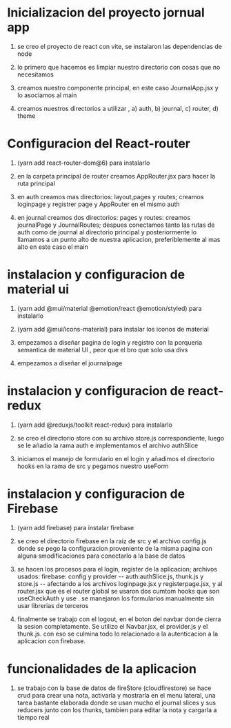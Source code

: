 # Inicializacion del proyecto jornual app

1. se creo el proyecto de react con vite, se instalaron las dependencias de node

2. lo primero que hacemos es limpiar nuestro directorio con cosas que no necesitamos

3. creamos nuestro componente principal, en este caso JournalApp.jsx y lo asociamos al main

4. creamos nuestros directorios a utilizar , a) auth, b) journal, c) router, d) theme

# Configuracion del React-router

1. (yarn add react-router-dom@6) para instalarlo

2. en la carpeta principal de router creamos AppRouter.jsx para hacer la ruta principal

3. en auth creamos mas directorios: layout,pages y routes; creamos loginpage y registrer page y AppRouter en el mismo auth

4. en journal creamos dos directorios: pages y routes: creamos journalPage y JournalRoutes; despues conectamos tanto las rutas de auth como de journal al directorio principal y posteriormente lo llamamos a un punto alto de nuestra aplicacion, preferiblemente al mas alto en este caso el main

# instalacion y configuracion de material ui

1. (yarn add @mui/material @emotion/react @emotion/styled) para instalarlo

2. (yarn add @mui/icons-material) para instalar los iconos de material

3. empezamos a diseñar pagina de login y registro con la porqueria semantica de material UI , peor que el bro que solo usa divs

4. empezamos a diseñar el journalpage

# instalacion y configuracion de react-redux

1. (yarn add @reduxjs/toolkit react-redux) para instalarlo

2. se creo el directorio store con su archivo store.js correspondiente, luego se le añadio la rama auth e implementamos el archivo authSlice

3. iniciamos el manejo de formulario en el login y añadimos el directorio hooks en la rama de src y pegamos nuestro useForm

# instalacion y configuracion de Firebase

1. (yarn add firebase) para instalar firebase

2. se creo el directorio firebase en la raiz de src y el archivo config.js donde se pego la configuracion proveniente de la misma pagina con alguna smodificaciones para conectarlo a la base de datos

3. se hacen los procesos para el login, register de la aplicacion; archivos usados: firebase: config y provider -- auth:authSlice.js, thunk.js y store.js -- afectando a los archivos loginpage.jsx y registerpage.jsx, y al router.jsx que es el router global se usaron dos cumtom hooks que son useCheckAuth y use . se manejaron los formularios manualmente sin usar librerias de terceros

4. finalmente se trabajo con el logout, en el boton del navbar donde cierra la sesion completamente. Se utilizo el Navbar.jsx, el provider.js y el thunk.js. con eso se culmina todo lo relacionado a la autenticacion a la aplicacion con firebase.

# funcionalidades de la aplicacion

1. se trabajo con la base de datos de fireStore (cloudfirestore) se hace crud para crear una nota, activarla y mostrarla en el menu lateral, una tarea bastante elaborada donde se usan mucho el journal slices y sus reducers junto con los thunks, tambien para editar la nota y cargarla a tiempo real
